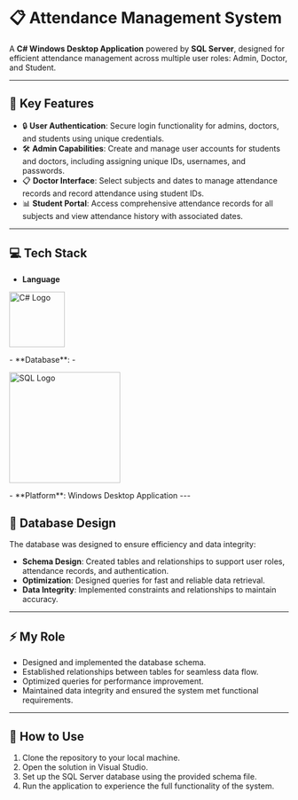 # 📋 Attendance Management System  

A **C# Windows Desktop Application** powered by **SQL Server**, designed for efficient attendance management across multiple user roles: Admin, Doctor, and Student.

---

## 🚀 Key Features  

- 🔒 **User Authentication**: Secure login functionality for admins, doctors, and students using unique credentials.  
- 🛠 **Admin Capabilities**: Create and manage user accounts for students and doctors, including assigning unique IDs, usernames, and passwords.  
- 📋 **Doctor Interface**: Select subjects and dates to manage attendance records and record attendance using student IDs.  
- 📊 **Student Portal**: Access comprehensive attendance records for all subjects and view attendance history with associated dates.  

---

## 💻 Tech Stack  

- **Language**
<p align="left">
<a href="https://www.w3schools.com/cs/index.php">
<img src="https://miro.medium.com/v2/resize:fit:1400/format:webp/1*_NVBTVdmjt3Qvq3CZOySXg.png" alt="C# Logo" width="100"/>
</a>
  </p> 
- **Database**:  
 -<p align="left">
<a href="https://www.w3schools.com/sql/default.asp">
<img src="https://banner2.cleanpng.com/20180330/zle/avid709mg.webp" alt="SQL Logo" width="200"/>
</a>
  </p> 
- **Platform**: Windows Desktop Application  
---

## 📁 Database Design  

The database was designed to ensure efficiency and data integrity:  
- **Schema Design**: Created tables and relationships to support user roles, attendance records, and authentication.  
- **Optimization**: Designed queries for fast and reliable data retrieval.  
- **Data Integrity**: Implemented constraints and relationships to maintain accuracy.

---

## ⚡ My Role  

- Designed and implemented the database schema.  
- Established relationships between tables for seamless data flow.  
- Optimized queries for performance improvement.  
- Maintained data integrity and ensured the system met functional requirements.  

---

## 🌟 How to Use  

1. Clone the repository to your local machine.  
2. Open the solution in Visual Studio.  
3. Set up the SQL Server database using the provided schema file.  
4. Run the application to experience the full functionality of the system.

